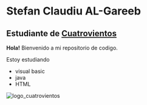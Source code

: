 # Stefan Claudiu AL-Gareeb
## Estudiante de [Cuatrovientos](https://cuatrovientos.org)

**Hola!** Bienvenido a mi repositorio de codigo.

Estoy estudiando
- visual basic
- java
- HTML

![logo_cuatrovientos](https://cuatrovientos.org/wp-content/uploads/2025/01/LOGO-CENTRO-INTEGRADO-CUATROVIENTOS-300x115-2.png)
